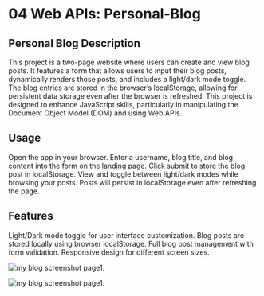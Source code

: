 # 04 Web APIs: Personal-Blog

## Personal Blog Description

This project is a two-page website where users can create and view blog posts. It features a form that allows users to input their blog posts, dynamically renders those posts, and includes a light/dark mode toggle. The blog entries are stored in the browser’s localStorage, allowing for persistent data storage even after the browser is refreshed. This project is designed to enhance JavaScript skills, particularly in manipulating the Document Object Model (DOM) and using Web APIs.

## Usage

Open the app in your browser.
Enter a username, blog title, and blog content into the form on the landing page.
Click submit to store the blog post in localStorage.
View and toggle between light/dark modes while browsing your posts.
Posts will persist in localStorage even after refreshing the page.

## Features

Light/Dark mode toggle for user interface customization.
Blog posts are stored locally using browser localStorage.
Full blog post management with form validation.
Responsive design for different screen sizes.

![my blog screenshot page1](https://github.com/NairaD08/Personal-Blog/blob/main/image-1.png).

![my blog screenshot page1](https://github.com/NairaD08/Personal-Blog/blob/main/assets/images/Naira%202.png).
